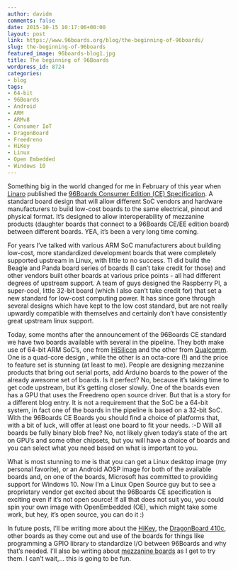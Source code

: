 ```yaml
---
author: davidm
comments: false
date: 2015-10-15 10:17:06+00:00
layout: post
link: https://www.96boards.org/blog/the-beginning-of-96boards/
slug: the-beginning-of-96boards
featured_image: 96boards-blog1.jpg
title: The beginning of 96Boards
wordpress_id: 8724
categories:
- blog
tags:
- 64-bit
- 96Boards
- Android
- ARM
- ARMv8
- Consumer IoT
- DragonBoard
- Freedreno
- HiKey
- Linux
- Open Embedded
- Windows 10
---
```


Something big in the world changed for me in February of this year when [Linaro](http://www.linaro.org/news/linaro-announces-96boards-initiative-accelerate-arm-software-development/) published the [96Boards Consumer Edition (CE) Specification](https://www.96boards.org/products/ce/). A standard board design that will allow different SoC vendors and hardware manufacturers to build low-cost boards to the same electrical, pinout and physical format. It’s designed to allow interoperability of mezzanine products (daughter boards that connect to a 96Boards CE/EE edition board) between different boards. YEA, it’s been a very long time coming.

For years I’ve talked with various ARM SoC manufacturers about building low-cost, more standardized development boards that were completely supported upstream in Linux, with little to no success. TI did build the Beagle and Panda board series of boards (I can’t take credit for those) and other vendors built other boards at various price points - all had different degrees of upstream support. A team of guys designed the Raspberry PI, a super-cool, little 32-bit board (which I also can’t take credit for) that set a new standard for low-cost computing power. It has since gone through several designs which have kept to the low cost standard, but are not really upwardly compatible with themselves and certainly don’t have consistently great upstream linux support.

Today, some months after the announcement of the 96Boards CE standard we have two boards available with several in the pipeline. They both make use of 64-bit ARM SoC’s, one from [HiSilicon](https://www.96boards.org/products/ce/hikey/) and the other from [Qualcomm](https://www.96boards.org/products/ce/dragonboard410c/). One is a quad-core design , while the other is an octa-core (!) and the price to feature set is stunning (at least to me). People are designing mezzanine products that bring out serial ports, add Arduino boards to the power of the already awesome set of boards. Is it perfect? No, because it’s taking time to get code upstream, but it’s getting closer slowly. One of the boards even has a GPU that uses the Freedreno open source driver. But that is a story for a different blog entry. It is not a requirement that the SoC be a 64-bit system, in fact one of the boards in the pipeline is based on a 32-bit SoC. With the 96Boards CE Boards you should find a choice of platforms that, with a bit of luck, will offer at least one board to fit your needs. :-D Will all boards be fully binary blob free? No, not likely given today’s state of the art on GPU’s and some other chipsets, but you will have a choice of boards and you can select what you need based on what is important to you.

What is most stunning to me is that you can get a Linux desktop image (my personal favorite), or an Android AOSP image for both of the available boards and, on one of the boards, Microsoft has committed to providing support for Windows 10. Now I’m a Linux Open Source guy but to see a proprietary vendor get excited about the 96Boards CE specification is exciting even if it’s not open source! If all that does not suit you, you could spin your own image with OpenEmbedded (OE), which might take some work, but hey, it’s open source, you can do it :)

In future posts, I’ll be writing more about the [HiKey](https://www.96boards.org/products/ce/hikey/), the [DragonBoard 410c](https://www.96boards.org/products/ce/dragonboard410c/), other boards as they come out and use of the boards for things like programming a GPIO library to standardize I/O between 96Boards and why that’s needed. I’ll also be writing about [mezzanine boards](https://www.96boards.org/products/mezzanine/) as I get to try them. I can’t wait,... this is going to be fun.
